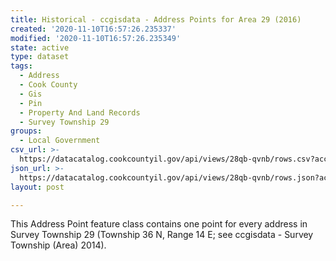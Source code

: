 ```yaml
---
title: Historical - ccgisdata - Address Points for Area 29 (2016)
created: '2020-11-10T16:57:26.235337'
modified: '2020-11-10T16:57:26.235349'
state: active
type: dataset
tags:
  - Address
  - Cook County
  - Gis
  - Pin
  - Property And Land Records
  - Survey Township 29
groups:
  - Local Government
csv_url: >-
  https://datacatalog.cookcountyil.gov/api/views/28qb-qvnb/rows.csv?accessType=DOWNLOAD
json_url: >-
  https://datacatalog.cookcountyil.gov/api/views/28qb-qvnb/rows.json?accessType=DOWNLOAD
layout: post

---
```

This Address Point feature class contains one point for every address in Survey Township 29 (Township 36 N, Range 14 E; see ccgisdata - Survey Township (Area) 2014).
